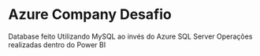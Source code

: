 # Azure Company Desafio
Database feito Utilizando MySQL ao invés do Azure SQL Server
Operações realizadas dentro do Power BI
